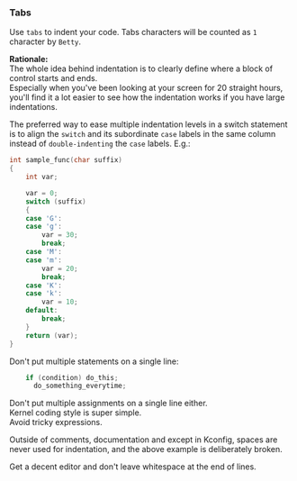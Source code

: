 ### Tabs

Use `tabs` to indent your code.
Tabs characters will be counted as `1` character by `Betty`.

**Rationale:**  
The whole idea behind indentation is to clearly define where a block of control starts and ends.  
Especially when you've been looking at your screen for 20 straight hours, you'll find it a lot easier to see how the indentation works if you have large indentations.

The preferred way to ease multiple indentation levels in a switch statement is to align the `switch` and its subordinate `case` labels in the same column instead of `double-indenting` the `case` labels.  E.g.:

```C
int sample_func(char suffix)
{
	int var;

	var = 0;
	switch (suffix)
	{
	case 'G':
	case 'g':
		var = 30;
		break;
	case 'M':
	case 'm':
		var = 20;
		break;
	case 'K':
	case 'k':
		var = 10;
	default:
		break;
	}
	return (var);
}
```

Don't put multiple statements on a single line:

```C
	if (condition) do_this;
	  do_something_everytime;
```

Don't put multiple assignments on a single line either.  
Kernel coding style is super simple.  
Avoid tricky expressions.

Outside of comments, documentation and except in Kconfig, spaces are never used for indentation, and the above example is deliberately broken.

Get a decent editor and don't leave whitespace at the end of lines.